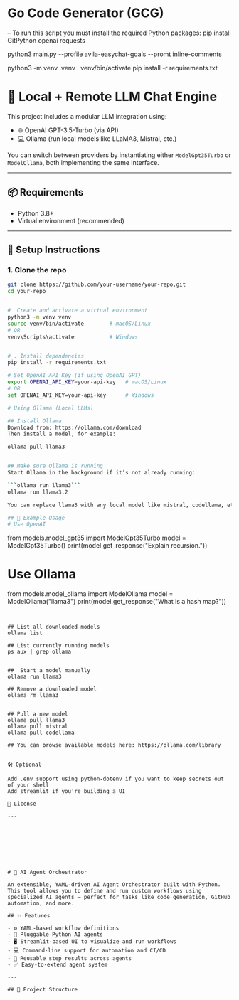 # Go Code Generator  (GCG)


– To run this script you must install the required Python packages:
pip install GitPython openai requests



python3 main.py --profile avila-easychat-goals --promt inline-comments

python3 -m venv .venv
. venv/bin/activate
pip install -r requirements.txt





# 🤖 Local + Remote LLM Chat Engine

This project includes a modular LLM integration using:

- 🌐 OpenAI GPT-3.5-Turbo (via API)
- 💻 Ollama (run local models like LLaMA3, Mistral, etc.)

You can switch between providers by instantiating either `ModelGpt35Turbo` or `ModelOllama`, both implementing the same interface.

---

## 📦 Requirements

- Python 3.8+
- Virtual environment (recommended)

---

## 🔧 Setup Instructions

### 1. Clone the repo

```bash
git clone https://github.com/your-username/your-repo.git
cd your-repo


#  Create and activate a virtual environment
python3 -m venv venv
source venv/bin/activate        # macOS/Linux
# OR
venv\Scripts\activate           # Windows


# . Install dependencies
pip install -r requirements.txt

# Set OpenAI API Key (if using OpenAI GPT)
export OPENAI_API_KEY=your-api-key   # macOS/Linux
# OR
set OPENAI_API_KEY=your-api-key      # Windows

# Using Ollama (Local LLMs)

## Install Ollama
Download from: https://ollama.com/download
Then install a model, for example:

ollama pull llama3


## Make sure Ollama is running
Start Ollama in the background if it’s not already running:

```ollama run llama3```
ollama run llama3.2

You can replace llama3 with any local model like mistral, codellama, etc.

## 🚀 Example Usage
# Use OpenAI
```
from models.model_gpt35 import ModelGpt35Turbo
model = ModelGpt35Turbo()
print(model.get_response("Explain recursion."))

# Use Ollama

from models.model_ollama import ModelOllama
model = ModelOllama("llama3")
print(model.get_response("What is a hash map?"))
```


## List all downloaded models
ollama list

## List currently running models
ps aux | grep ollama


##  Start a model manually
ollama run llama3

## Remove a downloaded model
ollama rm llama3


## Pull a new model
ollama pull llama3
ollama pull mistral
ollama pull codellama

## You can browse available models here: https://ollama.com/library


🛠 Optional

Add .env support using python-dotenv if you want to keep secrets out of your shell
Add streamlit if you're building a UI

🤝 License

---








# 🤖 AI Agent Orchestrator

An extensible, YAML-driven AI Agent Orchestrator built with Python. This tool allows you to define and run custom workflows using specialized AI agents — perfect for tasks like code generation, GitHub automation, and more.

## ✨ Features

- ⚙️ YAML-based workflow definitions
- 🧠 Pluggable Python AI agents
- 🖥️ Streamlit-based UI to visualize and run workflows
- 💻 Command-line support for automation and CI/CD
- 🔄 Reusable step results across agents
- ✅ Easy-to-extend agent system

---

## 📁 Project Structure


